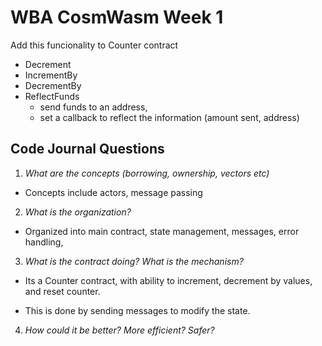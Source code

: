 # WBA CosmWasm Week 1

Add this funcionality to Counter contract
- Decrement
- IncrementBy
- DecrementBy
- ReflectFunds
    - send funds to an address, 
    - set a callback to reflect the information (amount sent, address)


## Code Journal Questions

1. *What are the concepts (borrowing, ownership, vectors etc)*

- Concepts include actors, message passing

2. *What is the organization?*

- Organized into main contract, state management, messages, error handling,

3. *What is the contract doing? What is the mechanism?*

- Its a Counter contract, with ability to increment, decrement by values, and reset counter.

- This is done by sending messages to modify the state.

4. *How could it be better? More efficient? Safer?*
